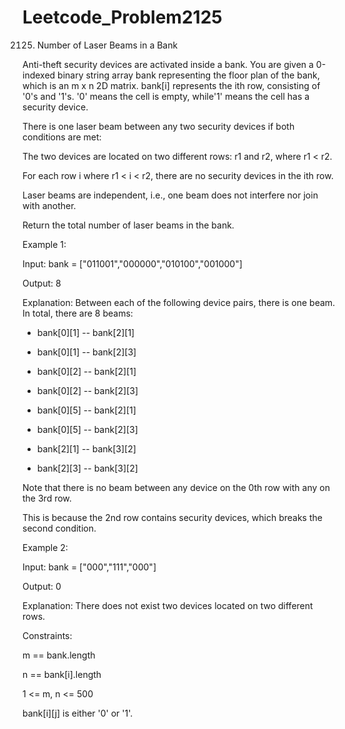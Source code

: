 # Leetcode_Problem2125




2125. Number of Laser Beams in a Bank




Anti-theft security devices are activated inside a bank. You are given a 0-indexed binary string array bank representing the floor plan of the bank, which is an m x n 2D matrix. bank[i] represents the ith row, consisting of '0's and '1's. '0' means the cell is empty, while'1' means the cell has a security device.




There is one laser beam between any two security devices if both conditions are met:




The two devices are located on two different rows: r1 and r2, where r1 < r2.




For each row i where r1 < i < r2, there are no security devices in the ith row.





Laser beams are independent, i.e., one beam does not interfere nor join with another.





Return the total number of laser beams in the bank.

 




Example 1:





Input: bank = ["011001","000000","010100","001000"]




Output: 8






Explanation: Between each of the following device pairs, there is one beam. In total, there are 8 beams:

 
 
 
 * bank[0][1] -- bank[2][1]
 
 
 
 
 * bank[0][1] -- bank[2][3]
 
 
 
 
 * bank[0][2] -- bank[2][1]
 
 
 
 
 * bank[0][2] -- bank[2][3]
 
 
 
 
 * bank[0][5] -- bank[2][1]
 
 
 
 
 * bank[0][5] -- bank[2][3]
 
 
 
 
 
 * bank[2][1] -- bank[3][2]
 
 
 
 
 
 * bank[2][3] -- bank[3][2]




Note that there is no beam between any device on the 0th row with any on the 3rd row.





This is because the 2nd row contains security devices, which breaks the second condition.





Example 2:






Input: bank = ["000","111","000"]




Output: 0




Explanation: There does not exist two devices located on two different rows.

 



Constraints:




m == bank.length




n == bank[i].length





1 <= m, n <= 500





bank[i][j] is either '0' or '1'.
